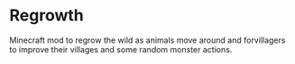 # Regrowth
Minecraft mod to regrow the wild as animals move around and forvillagers to improve their villages and some random monster actions.
